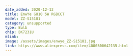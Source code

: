 ```yaml
---
date_added: 2020-12-13
title: EnwYe GU10 5W RGBCCT
model: ZZ-S15181
category: unsupported
type: Bulb
chip: BK7231U
mlink: 
image: /assets/images/enwye_ZZ-S15181.jpg
link: https://www.aliexpress.com/item/4000300642135.html
---
```

